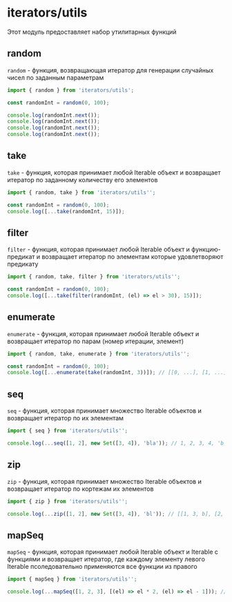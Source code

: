 # iterators/utils

Этот модуль предоставляет набор утилитарных функций

## random

`random` - функция, возвращающая итератор для генерации случайных чисел по заданным параметрам

```js
import { random } from 'iterators/utils';

const randomInt = random(0, 100);

console.log(randomInt.next());
console.log(randomInt.next());
console.log(randomInt.next());
console.log(randomInt.next());
```

## take

`take` - функция, которая принимает любой Iterable объект и возвращает итератор по заданному количеству его элементов


```js
import { random, take } from 'iterators/utils'';

const randomInt = random(0, 100);
console.log([...take(randomInt, 15)]);
```

## filter

`filter` - функция, которая принимает любой Iterable объект и функцию-предикат и возвращает итератор по элементам которые удовлетворяют предикату

```js
import { random, take, filter } from 'iterators/utils'';

const randomInt = random(0, 100);
console.log([...take(filter(randomInt, (el) => el > 30), 15)]);
```

## enumerate

`enumerate` - функция, которая принимает любой Iterable объект и возвращает итератор по парам (номер итерации, элемент)

```js
import { random, take, enumerate } from 'iterators/utils'';

const randomInt = random(0, 100);
console.log([...enumerate(take(randomInt, 3))]); // [[0, ...], [1, ...], [2, ...]]
```

## seq

`seq` - функция, которая принимает множество Iterable объектов и возвращает итератор по их элементам

```js
import { seq } from 'iterators/utils'';

console.log(...seq([1, 2], new Set([3, 4]), 'bla')); // 1, 2, 3, 4, 'b', 'l', 'a'
```

## zip

`zip` - функция, которая принимает множество Iterable объектов и возвращает итератор по кортежам их элементов

```js
import { zip } from 'iterators/utils'';

console.log(...zip([1, 2], new Set([3, 4]), 'bl')); // [[1, 3, b], [2, 4, 'l']]
```

## mapSeq

`mapSeq` - функция, которая принимает любой Iterable объект и Iterable с функциями и возвращает итератор, где каждому элементу левого Iterable псоледовательно применяются все функции из правого

```js
import { mapSeq } from 'iterators/utils'';

console.log(...mapSeq([1, 2, 3], [(el) => el * 2, (el) => el - 1])); // [1, 3, 5]
```
